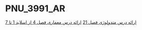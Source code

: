 # PNU_3991_AR
 [ارائه درس متدولوژی فصل 21](https://drive.google.com/file/d/1SyRMgpXiubVxbHgE6Wf6XNgsnxXNzJIF/view?usp=sharing)
 [ارائه درس معماری فصل 4 از اسلاید 1 تا 7](https://drive.google.com/file/d/1ZHDo3Rcw7XZu_WhfDnQaxgLmEGeT70tZ/view?usp=sharing)
